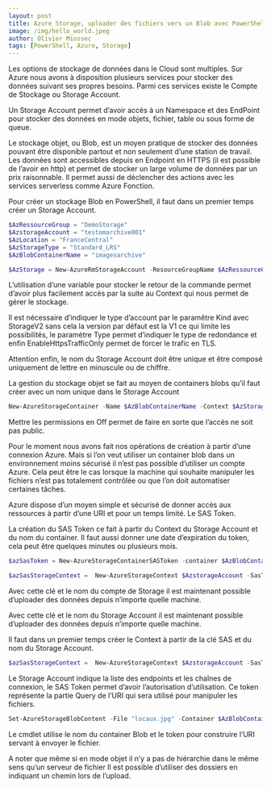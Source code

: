 ```yaml
---
layout: post
title: Azure Storage, uploader des fichiers vers un Blob avec PowerShell
image: /img/hello_world.jpeg
author: Olivier Miossec
tags: [PowerShell, Azure, Storage]
---
```



Les options de stockage de données dans le Cloud sont multiples. Sur Azure nous avons à disposition plusieurs services pour stocker des données suivant ses propres besoins. Parmi ces services existe le Compte de Stockage ou Storage Account.  

Un Storage Account permet d’avoir accès à un Namespace et des EndPoint pour stocker des données en mode objets, fichier, table ou sous forme de queue. 

Le stockage objet, ou Blob, est un moyen pratique de stocker des données pouvant être disponible partout et non seulement d’une station de travail. Les données sont accessibles depuis en Endpoint en HTTPS (il est possible de l’avoir en http) et permet de stocker un large volume de données par un prix raisonnable. Il permet aussi de déclencher des actions avec les services serverless comme Azure Fonction. 

Pour créer un stockage Blob en PowerShell, il faut dans un premier temps créer un Storage Account.

```PowerShell
$AzRessourceGroup = "DemoStorage"
$AzstorageAccount = "testomarchive001"
$AzLocation = "FranceCentral"
$AzStorageType = "Standard_LRS"
$AzBlobContainerName = "imagesarchive"

$AzStorage = New-AzureRmStorageAccount -ResourceGroupName $AzRessourceGroup -Name $AzstorageAccount -Type $AzStorageType -Location $AzLocation -Kind StorageV2 -EnableHttpsTrafficOnly $true
````

L’utilisation d’une variable pour stocker le retour de la commande permet d’avoir plus facilement accès par la suite au Context qui nous permet de gérer le stockage.

Il est nécessaire d’indiquer le type d’account par le paramêtre Kind avec StorageV2 sans cela la version par défaut est la V1 ce qui limite les possibilités, le paramètre Type permet d’indiquer le type de redondance et enfin EnableHttpsTrafficOnly permet de forcer le trafic en TLS.

Attention enfin, le nom du Storage Account doit être unique et être composé uniquement de lettre en minuscule ou de chiffre.

La gestion du stockage objet se fait au moyen de containers blobs qu’il faut créer avec un nom unique dans le Storage Account

```PowerShell
New-AzureStorageContainer -Name $AzBlobContainerName -Context $AzStorage.Context -Permission off | out-null 
````

Mettre les permissions en Off permet de faire en sorte que l’accès ne soit pas public. 

Pour le moment nous avons fait nos opérations de création à partir d’une connexion Azure. Mais si l’on veut utiliser un container blob dans un environnement moins sécurisé il n’est pas possible d’utiliser un compte Azure. Cela peut être le cas lorsque la machine qui souhaite manipuler les fichiers n’est pas totalement contrôlée ou que l’on doit automatiser certaines tâches. 

Azure dispose d’un moyen simple et sécurisé de donner accès aux ressources à partir d’une URI et pour un temps limité. Le SAS Token. 

La création du SAS Token ce fait à partir du Context du Storage Account et du nom du container. Il faut aussi donner une date d’expiration du token, cela peut être quelques minutes ou plusieurs mois.

```PowerShell
$azSasToken = New-AzureStorageContainerSASToken -container $AzBlobContainerName -Permission rwdl -ExpiryTime (get-date).AddMonths(1) -Context $AzStorage.Context

$azSasStorageContext =  New-AzureStorageContext $AzstorageAccount -SasToken $azSasToken 
````

Avec cette clé et le nom du compte de Storage il est maintenant possible d’uploader des données depuis n’importe quelle machine. 

Avec cette clé et le nom du Storage Account il est maintenant possible d’uploader des données depuis n’importe quelle machine. 

Il faut dans un premier temps créer le Context à partir de la clé SAS et du nom du Storage Account. 

```PowerShell
$azSasStorageContext =  New-AzureStorageContext $AzstorageAccount -SasToken $azSasToken 
```` 

Le Storage Account indique la liste des endpoints et les chaînes de connexion, le SAS Token permet d’avoir l’autorisation d’utilisation. Ce token représente la partie Query de l’URI qui sera utilisé pour manipuler les fichiers. 

```PowerShell
Set-AzureStorageBlobContent -File "locaux.jpg" -Container $AzBlobContainerName -Context $azSasStorageContext -Blob "team/locaux.jpg" -Force
````
Le cmdlet utilise le nom du container Blob et le token pour construire l’URI servant à envoyer le fichier.

A noter que même si en mode objet il n’y a pas de hiérarchie dans le même sens qu’un serveur de fichier Il est possible d’utiliser des dossiers en indiquant un chemin lors de l’upload.

